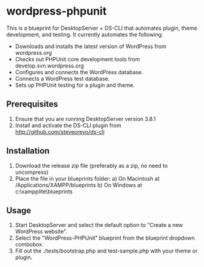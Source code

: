 # wordpress-phpunit
This is a blueprint for DesktopServer + DS-CLI that automates plugin, theme development, and testing. It currently automates the following:

* Downloads and installs the latest version of WordPress from wordpress.org
* Checks out PHPUnit core development tools from develop.svn.wordpress.org
* Configures and connects the WordPress database.
* Connects a WordPress test database.
* Sets up PHPUnit testing for a plugin and theme.

## Prerequisites

1) Ensure that you are running DesktopServer version 3.8.1
2) Install and activate the DS-CLI plugin from http://github.com/steveorevo/ds-cli

## Installation

1) Download the release zip file (preferably as a zip, no need to uncompress)
2) Place the file in your blueprints folder:
   a) On Macintosh at /Applications/XAMPP/blueprints
   b) On Windows at c:\xampplite\blueprints

## Usage

1) Start DesktopServer and select the default option to "Create a new WordPress website".
2) Select the "WordPress-PHPUnit" blueprint from the blueprint dropdown combobox.
3) Fill out the ./tests/bootstrap.php and test-sample.php with your theme or plugin.



